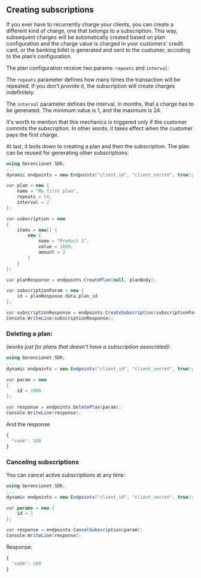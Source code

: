 ## Creating subscriptions

If you ever have to recurrently charge your clients, you can create a different kind of charge, one that belongs to a subscription. This way, subsequent charges will be automatically created based on plan configuration and the charge value is charged in your customers' credit card, or the banking billet is generated and sent to the custumer, accoding to the plan’s configuration.

The plan configuration receive two params: `repeats` and `interval`:

The `repeats` parameter defines how many times the transaction will be repeated. If you don't provide it, the subscription will create charges indefinitely.

The `interval` parameter defines the interval, in months, that a charge has to be generated. The minimum value is 1, and the maximum is 24.

It's worth to mention that this mechanics is triggered only if the customer commits the subscription. In other words, it takes effect when the customer pays the first charge.

At last, it boils down to creating a plan and then the subscription. The plan can be reused for generating other subscriptions:

```c#
using Gerencianet.SDK;
...
dynamic endpoints = new Endpoints("client_id", "client_secret", true);

var plan = new {
    name = "My first plan",
    repeats = 24,
    interval = 2
};

var subscription = new
{
    items = new[] {
        new {
            name = "Product 1",
            value = 1000,
            amount = 2
        }
    }
};

var planResponse = endpoints.CreatePlan(null, planBody);

var subscriptionParam = new {
    id = planResponse.data.plan_id
};

var subscriptionResponse = endpoints.CreateSubscription(subscriptionParam, subscriptionBody);
Console.WriteLine(subscriptionResponse);
```

### Deleting a plan:
*(works just for plans that doesn't have a subscription associated):*

```c#
using Gerencianet.SDK;
...
dynamic endpoints = new Endpoints("client_id", "client_secret", true);

var param = new
{
    id = 1000
};

var response = endpoints.DeletePlan(param);
Console.WriteLine(response);
```

And the response
```js
{
  "code": 200
}
```


### Canceling subscriptions

You can cancel active subscriptions at any time:

```c#
using Gerencianet.SDK;
...
dynamic endpoints = new Endpoints("client_id", "client_secret", true);

var params = new {
    id = 1
};

var response = endpoints.CancelSubscription(param);
Console.WriteLine(response);
```

Response:

```js
{
  "code": 200
}
```